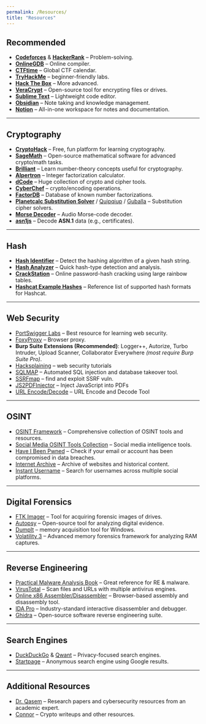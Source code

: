 ```yaml
---
permalink: /Resources/
title: "Resources"
---
```


## Recommended
- [**Codeforces**](https://codeforces.com/) & [**HackerRank**](https://www.hackerrank.com/dashboard) – Problem-solving.  
- [**OnlineGDB**](https://www.onlinegdb.com/) – Online compiler.  
- [**CTFtime**](https://ctftime.org/) – Global CTF calendar.
- [**TryHackMe**](https://tryhackme.com/) – beginner-friendly labs.  
- [**Hack The Box**](https://www.hackthebox.com/) – More advanced.  
- [**VeraCrypt**](https://veracrypt.io/en/Home.html) – Open-source tool for encrypting files or drives.  
- [**Sublime Text**](https://www.sublimetext.com/) – Lightweight code editor.  
- [**Obsidian**](https://obsidian.md/) – Note taking and knowledge management.  
- [**Notion**](https://www.notion.so/) – All-in-one workspace for notes and documentation.

----

## Cryptography
- [**CryptoHack**](https://cryptohack.org/) – Free, fun platform for learning cryptography.  
- [**SageMath**](https://www.sagemath.org/) – Open-source mathematical software for advanced crypto/math tasks.  
- [**Brilliant**](https://brilliant.org/) – Learn number-theory concepts useful for cryptography.  
- [**Alpertron**](https://www.alpertron.com.ar/ECM.HTM) – Integer factorization calculator.  
- [**dCode**](https://www.dcode.fr/en) – Huge collection of crypto and cipher tools.  
- [**CyberChef**](https://gchq.github.io/CyberChef/) – crypto/encoding operations.  
- [**FactorDB**](https://factordb.com/index.php) – Database of known number factorizations.  
- [**Planetcalc Substitution Solver**](https://planetcalc.com/8047/) / [Quipqiup](https://quipqiup.com/) / [Guballa](https://www.guballa.de/substitution-solver) – Substitution cipher solvers.  
- [**Morse Decoder**](https://morsecode.world/international/decoder/audio-decoder-adaptive.html) – Audio Morse-code decoder.
- [**asn1js**](https://lapo.it/asn1js/) – Decode **ASN.1** data (e.g., certificates).  


---

## Hash
- [**Hash Identifier**](https://hashes.com/en/tools/hash_identifier) – Detect the hashing algorithm of a given hash string.  
- [**Hash Analyzer**](https://www.tunnelsup.com/hash-analyzer/) – Quick hash-type detection and analysis.  
- [**CrackStation**](https://crackstation.net/) – Online password-hash cracking using large rainbow tables.  
- [**Hashcat Example Hashes**](https://hashcat.net/wiki/doku.php?id=example_hashes) – Reference list of supported hash formats for Hashcat.


---

## Web Security
- [PortSwigger Labs](https://portswigger.net/web-security) – Best  resource for learning web security.  
- [FoxyProxy](https://addons.mozilla.org/en-US/firefox/addon/foxyproxy-standard/) – Browser proxy.
- **Burp Suite Extensions (Recommended)**: Logger++, Autorize, Turbo Intruder, Upload Scanner, Collaborator Everywhere *(most require Burp Suite Pro)*.
- [Hacksplaining](https://www.hacksplaining.com/) – web security tutorials
- [SQLMAP](https://www.kali.org/tools/sqlmap/)  – Automated SQL injection and database takeover tool.  
- [SSRFmap](https://github.com/swisskyrepo/SSRFmap) – find and exploit SSRF vuln. 
- [JS2PDFInjector](https://github.com/cornerpirate/JS2PDFInjector)  – Inject JavaScript into PDFs
- [URL Encode/Decode](https://www.url-encode-decode.com/)  –  URL Encode and Decode Tool

---

## OSINT
- [OSINT Framework](https://osintframework.com/) – Comprehensive collection of OSINT tools and resources.  
- [Social Media OSINT Tools Collection](https://github.com/osintambition/Social-Media-OSINT-Tools-Collection) – Social media intelligence tools.  
- [Have I Been Pwned](https://haveibeenpwned.com/) – Check if your email or account has been compromised in data breaches.  
- [Internet Archive](https://web.archive.org/) – Archive of websites and historical content.
- [Instant Username](https://instantusername.com/#google_vignette) – Search for usernames across multiple social platforms.

---

## Digital Forensics
- [FTK Imager](https://www.exterro.com/digital-forensics-software/ftk-imager) – Tool for acquiring forensic images of drives.  
- [Autopsy](https://www.autopsy.com/download/) – Open-source tool for analyzing digital evidence.
- [DumpIt](https://www.magnetforensics.com/resources/magnet-dumpit-for-windows/) –  memory acquisition tool for Windows.  
- [Volatility 3](https://github.com/volatilityfoundation/volatility3) – Advanced memory forensics framework for analyzing RAM captures.  

---

## Reverse Engineering
- [Practical Malware Analysis Book](https://www.nostarch.com/malware) – Great reference for RE & malware.
- [VirusTotal](https://www.virustotal.com/gui/home/url) – Scan files and URLs with multiple antivirus engines.  
- [Online x86 Assembler/Disassembler](https://defuse.ca/online-x86-assembler.htm#disassembly) – Browser-based assembly and disassembly tool.  
- [IDA Pro](https://hex-rays.com/ida-pro/) – Industry-standard interactive disassembler and debugger.  
- [Ghidra](https://www.kali.org/tools/ghidra//) – Open-source software reverse engineering suite.  

---

## Search Engines 
- [DuckDuckGo](https://duckduckgo.com/) & [Qwant](https://www.qwant.com/) – Privacy-focused search engines.  
- [Startpage](https://www.startpage.com/) – Anonymous search engine using Google results.  

---

## Additional Resources
- [Dr. Qasem](https://www.qasem-abu-al-haija.com/) – Research papers and cybersecurity resources from an academic expert.
- [Connor](https://connor-mccartney.github.io/) – Crypto writeups and other resources.


